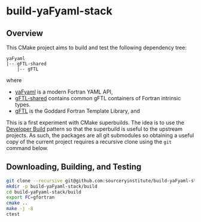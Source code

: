 build-yaFyaml-stack
===================

Overview
--------

This CMake project aims to build and test the following dependency tree:

```
yaFyaml
|-- gFTL-shared
    |-- gFTL
```
where

* [yaFyaml] is a modern Fortran YAML API,
* [gFTL-shared] contains common gFTL containers of Fortran intrinsic types.
* [gFTL] is the Goddard Fortran Template Library, and

This is a first experiment with CMake superbuilds. The idea is
to use the [Developer Build] pattern so that the superbuild is
useful to the upstream projects.  As such, the packages are all
git submodules so obtaining a useful copy of the current project
requires a recursive clone using the `git` command below.

Downloading, Building, and Testing
----------------------------------
```bash
git clone --recursive git@github.com:sourceryinstitute/build-yaFyaml-stack
mkdir -p build-yaFyaml-stack/build
cd build-yaFyaml-stack/build
export FC=gfortran
cmake ..
make -j -8
ctest
```

[yaFyaml]: https://github.com:Goddard-Fortran-Ecosystem/yaFyaml
[gFTL]: https://github.com:Goddard-Fortran-Ecosystem/gFTL
[gFTL-shared]: https://github.com:Goddard-Fortran-Ecosystem/gFTL-shared
[Developer Build]: https://blog.kitware.com/cmake-superbuilds-git-submodules
